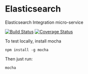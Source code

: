 # Elasticsearch
Elasticsearch Integration micro-service

[![Build Status](https://travis-ci.org/linchpin-integrations/elasticsearch.svg?branch=master)](https://travis-ci.org/linchpin-integrations/elasticsearch)
[![Coverage Status](https://coveralls.io/repos/linchpin-integrations/elasticsearch/badge.svg?branch=master)](https://coveralls.io/r/linchpin-integrations/elasticsearch?branch=master)

To test locally, install mocha
```
npm install -g mocha
```

Then just run:
```
mocha
```



